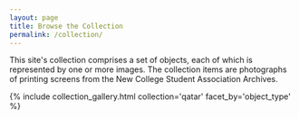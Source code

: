 ```yaml
---
layout: page
title: Browse the Collection
permalink: /collection/
---
```


This site's collection comprises a set of objects, each of which is represented by one or more images. The collection items are photographs of printing screens from the New College Student Association Archives.

{% include collection_gallery.html collection='qatar' facet_by='object_type' %}
